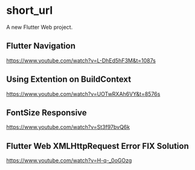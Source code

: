 # short_url

A new Flutter Web project.


## Flutter Navigation
https://www.youtube.com/watch?v=L-DhEd5hF3M&t=1087s
## Using Extention on BuildContext
https://www.youtube.com/watch?v=UOTwRXAh6VY&t=8576s
## FontSize Responsive
https://www.youtube.com/watch?v=St3f97bvQ6k

## Flutter Web XMLHttpRequest Error FIX Solution
https://www.youtube.com/watch?v=H-q-_0oGOzg
